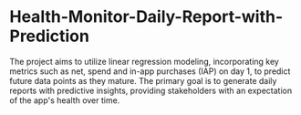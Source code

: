# Health-Monitor-Daily-Report-with-Prediction
The project aims to utilize linear regression ​modeling, incorporating key metrics such as ​net, spend and in-app purchases (IAP) on day ​1, to predict future data points as they mature. ​The primary goal is to generate daily reports ​with predictive insights, providing ​stakeholders with an expectation of the app's ​health over time.
